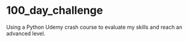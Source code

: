 # 100_day_challenge
Using a Python Udemy crash course to evaluate my skills and reach an advanced level.
